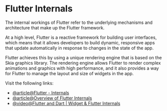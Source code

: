 # Flutter Internals

The internal workings of Flutter refer to the underlying mechanisms and architecture that make up the Flutter framework.

At a high level, Flutter is a reactive framework for building user interfaces, which means that it allows developers to build dynamic, responsive apps that update automatically in response to changes in the state of the app.

Flutter achieves this by using a unique rendering engine that is based on the Skia graphics library. The rendering engine allows Flutter to render complex animations and graphics with high performance, and it also provides a way for Flutter to manage the layout and size of widgets in the app.

Visit the following links:

- [@article@Flutter - Internals](https://www.didierboelens.com/2019/09/flutter-internals/)
- [@article@Overview of Flutter Internals](https://flutter.megathink.com/)
- [@video@Flutter and Dart | Widget & Flutter Internals](https://www.youtube.com/watch?v=FBXMvOmiOLE)

